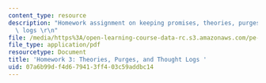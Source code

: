 ```yaml
---
content_type: resource
description: "Homework assignment on keeping promises, theories, purges, and thought\
  \ logs \r\n"
file: /media/https%3A/open-learning-course-data-rc.s3.amazonaws.com/pe-550-designing-your-life-spring-2009/07a6b99df4d679413ff403c59addbc14_MITPE_550iap09_s09_assn03.pdf
file_type: application/pdf
resourcetype: Document
title: 'Homework 3: Theories, Purges, and Thought Logs '
uid: 07a6b99d-f4d6-7941-3ff4-03c59addbc14
---
```

